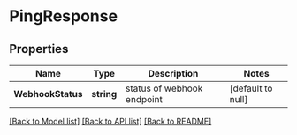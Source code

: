 # PingResponse

## Properties
Name | Type | Description | Notes
------------ | ------------- | ------------- | -------------
**WebhookStatus** | **string** | status of webhook endpoint | [default to null]

[[Back to Model list]](../README.md#documentation-for-models) [[Back to API list]](../README.md#documentation-for-api-endpoints) [[Back to README]](../README.md)


